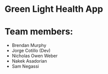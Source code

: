 # Green Light Health App

# Team members:

- Brendan Murphy
- Jorge Cotillo (Dev)
- Nicholas Owen Weber
- Nakek Asadorian
- Sam Negassi
